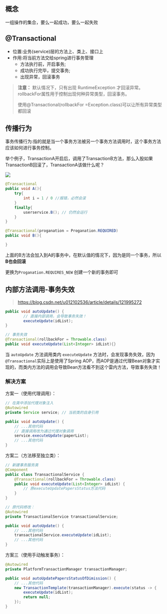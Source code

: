 ## 概念
一组操作的集合，要么一起成功，要么一起失败

## @Transactional
- 位置:业务(service)层的方法上、类上、接口上
- 作用:将当前方法交给spring进行事务管理
	- 方法执行前，开启事务;
	- 成功执行完毕，提交事务;
	- 出现异常，回滚事务

> **注意：** 默认情况下，只有出现 RuntimeException 才回滚异常。rollbackFor属性用于控制出现何种异常类型，回滚事务。
> 
> 使用@Transactional(rollbackFor =Exception.class)可以让所有异常类型都回滚 

## 传播行为
事务传播行为:指的就是当一个事务方法被另一个事务方法调用时，这个事务方法应该如何进行事务控制。

举个例子，TransactionA开启后，调用了TransactionB方法，那么入股如果TransactionB回滚了，TransactionA该做什么呢？

![](http://file.cfd.hhblog.top/myPicture/20240426154642.png)

```java
@Transactional
public void A(){
	try{
		int i = 1 / 0 //报错，必然会滚
	}
	finally{
		userservice.B(); // 仍然会运行
	}
}

@Transactional(proganation = Proganation.REQUIRED)
public void B(){

}
```
上面的B方法会加入到A的事务中，在默认值的情况下，因为是同一个事务，所以**B也会回滚**

更换为`Proganation.REQUIRES_NEW` 创建一个新的事务即可

## 内部方法调用-事务失效
> https://blog.csdn.net/u012102536/article/details/121995272

```java
public void autoUpdate() {  
        // 直接内部调用，会导致事务失效！
        executeUpdate(idList);  
}  

// 事务失效
@Transactional(rollbackFor = Throwable.class)
public void executeUpdate(List<Integer> idList){}
```
当 `autoUpdate` 方法调用类内 `executeUpdate` 方法时，会发现事务失效，因为`@Transactional`实际上是使用了Spring AOP，而AOP是通过代理Bean对象才实现的，而类内方法的调用会导致Bean方法看不到这个雷内方法，导致事务失效！
### 解决方案
方案一（使用代理调用）：
```java
// 在类中添加代理对象注入
@Autowired
private Service service; // 当前类的自身引用

public void autoUpdate() {
    // ...其他代码
    // 直接调用改为通过代理对象调用
    service.executeUpdate(paperList);
    // ...其他代码
}
```
方案二（方法移至独立类）：
```java
// 新建事务服务类
@Component
public class TransactionalService {
    @Transactional(rollbackFor = Throwable.class)
    public void executeUpdate(List<Integer> idList) {
        // 原executeUpdatePapersStatus方法代码
    }
}

// 原代码修改：
@Autowired
private TransactionalService transactionalService;

public void autoUpdate() {
    // ...其他代码
    transactionalService.executeUpdate(idList);
    // ...其他代码
}
```
方案三（使用手动触发事务）：
```java
@Autowired
private PlatformTransactionManager transactionManager;

public void autoUpdatePapersStatusOfDimission() {
    // ...其他代码
    new TransactionTemplate(transactionManager).execute(status -> {
        executeUpdate(idList);
        return null;
    });
}
```